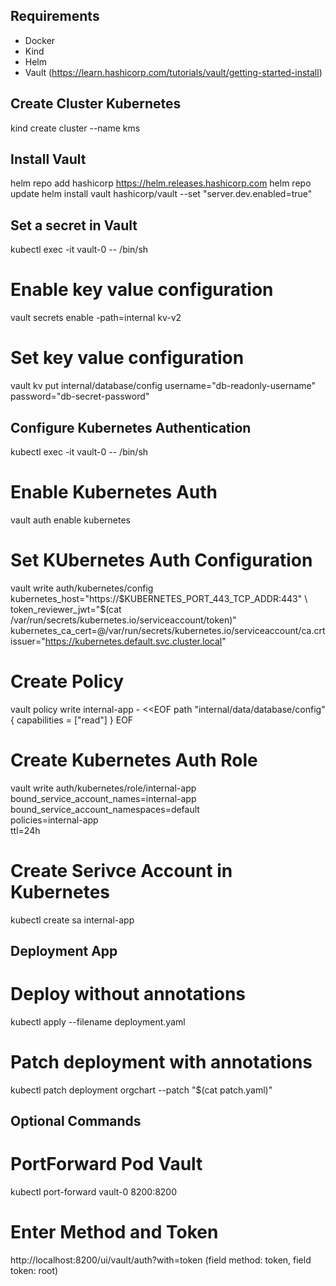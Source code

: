 ## Requirements ##
- Docker
- Kind
- Helm
- Vault (https://learn.hashicorp.com/tutorials/vault/getting-started-install)

## Create Cluster Kubernetes ##

kind create cluster --name kms

## Install Vault ##

helm repo add hashicorp https://helm.releases.hashicorp.com
helm repo update
helm install vault hashicorp/vault --set "server.dev.enabled=true"

## Set a secret in Vault ##

kubectl exec -it vault-0 -- /bin/sh
# Enable key value configuration #
vault secrets enable -path=internal kv-v2
# Set key value configuration #
vault kv put internal/database/config username="db-readonly-username" password="db-secret-password"

## Configure Kubernetes Authentication ##

kubectl exec -it vault-0 -- /bin/sh
# Enable Kubernetes Auth #
vault auth enable kubernetes
# Set KUbernetes Auth Configuration #
vault write auth/kubernetes/config \
    kubernetes_host="https://$KUBERNETES_PORT_443_TCP_ADDR:443" \
    token_reviewer_jwt="$(cat /var/run/secrets/kubernetes.io/serviceaccount/token)" \
    kubernetes_ca_cert=@/var/run/secrets/kubernetes.io/serviceaccount/ca.crt \
    issuer="https://kubernetes.default.svc.cluster.local"
# Create Policy #
vault policy write internal-app - <<EOF
path "internal/data/database/config" {
  capabilities = ["read"]
}
EOF
# Create Kubernetes Auth Role #
vault write auth/kubernetes/role/internal-app \
    bound_service_account_names=internal-app \
    bound_service_account_namespaces=default \
    policies=internal-app \
    ttl=24h
# Create Serivce Account in Kubernetes #
kubectl create sa internal-app

## Deployment App ##

# Deploy without annotations #
kubectl apply --filename deployment.yaml

# Patch deployment with annotations #
kubectl patch deployment orgchart --patch "$(cat patch.yaml)"

## Optional Commands ##

# PortForward Pod Vault #
kubectl port-forward vault-0 8200:8200

# Enter Method and Token #
http://localhost:8200/ui/vault/auth?with=token (field method: token, field token: root)